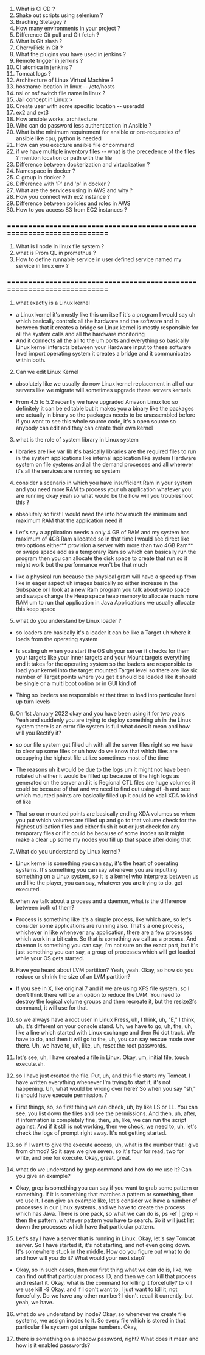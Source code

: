 1) What is CI CD ?
2) Shake out scripts using selenium ?
3) Braching Stetagey ?
4) How many environments in your project ?
5) Difference Git pull and Git fetch ?
6) What is Git slash ?
7) CherryPick in Git ?
8) What the plugins you have used in jenkins ?
9) Remote trigger in jenkins ?
10) CI atomica in jenkins ?
11) Tomcat logs ?
12) Architecture of Linux Virtual Machine ?
13) hostname location in linux -- /etc/hosts
14) nsl or nsf switch file name in linux ?
15) Jail concept in Linux >
16) Create user with some specific location  -- useradd
17) ex2 and ext3
18) How ansible works, architecture
19) Who can do password less authentication in Ansible ?
20) What is the minimum requirement for ansible or pre-requesties of ansible like cpu, python is needed
21) How can you execture ansible file or command
22) if we have multiple inventory files -- what is the precedence of the files ? mention location or path with the file
23) Difference between dockerization and virtualization ?
24) Namespace in docker ?
25) C group in docker ?
26) Difference with 'P' and 'p' in docker ?
27) What are the services using in AWS and why ?
28) How you connect with ec2 instance ?
29) Difference between policies and roles in AWS
30) How to you access S3 from EC2 instances ?
### =====================================================================
1) What is I node in linux file system ?
2) what is Prom QL in promethus ?
3) How to define runnable service in user defined service named my service in linux env ?

### =====================================================================
1) what exactly is a Linux kernel
- a Linux kernel it's mostly like this um itself it's a program I would say uh which basically controls all the hardware and the software and in between that it creates a bridge so Linux kernel is mostly responsible for all the system calls and all the hardware monitoring 
-  And it connects all the all to the um ports and everything so basically Linux kernel interacts between your Hardware input to these software level import operating system it creates a bridge and it communicates within both.

2) Can we edit Linux Kernel
- absolutely like we usually do now Linux kernel replacement in all of our servers like we migrate will sometimes upgrade these servers kernels 

- From 4.5 to 5.2 recently we have upgraded Amazon Linux too so definitely it can be editable but it makes you a binary like the packages are actually in binary so the packages needs to be unassembled before if you want to see this whole source code, it's a open source so anybody can edit and they can create their own kernel

3) what is the role of system library in Linux system
- libraries are like var lib it's basically libraries are the required files to run in the system applications like internal application like system Hardware system on file systems and all the demand processes and all wherever it's all the services are running so system

4) consider a scenario in which you have insufficient Ram in your system and you need more RAM to process your uh application whatever you are running okay yeah so what would be the how will you troubleshoot this ?
- absolutely so first I would need the info how much the minimum and maximum RAM that the application need if 

- Let's say a application needs a only 4 GB of RAM and my system has maximum of 4GB Ram allocated so in that time I would see direct like two options either** provision a server with more than two 4GB Ram** or swaps space add as a temporary Ram so which can basically run the program then you can allocate the disk space to create that run so it might work but the performance won't be that much 

- like a physical run because the physical gram will have a speed up from like in eager aspect uh images basically so either increase in the Subspace or I look at a new Ram program you talk about swap space and swaps change the Heap space heap memory to allocate much more RAM um to run that application in Java Applications we usually allocate this keep space

5) what do you understand by Linux loader ?
- so loaders are basically it's a loader it can be like a Target uh where it loads from the operating system 

- Is scaling uh when you start the OS uh your server it checks for them your targets like your inner targets and your Mount targets everything and it takes for the operating system so the loaders are responsible to load your kernel into the target mounted Target level so there are like six number of Target points where you get it should be loaded like it should be single or a multi boot option or in GUI kind of 

- Thing so loaders are responsible at that time to load into particular level up turn levels

6) On 1st January 2022 okay and you have been using it for two years Yeah and suddenly you are trying to deploy something uh in the Linux system there is an error file system is full what does it mean and how will you Rectify it?
- so our file system get filled uh with all the server files right so we have to clear up some files or uh how do we know that which files are occupying the highest file utilize sometimes most of the time 

- The reasons uh it would be due to the logs um it might not have been rotated uh either it would be filled up because of the high logs as generated on the server and it is Regional CTL files are huge volumes it could be because of that and we need to find out using df -h and see which mounted points are basically filled up it could be xda1 XDA to kind of like 

- That so our mounted points are basically ending XDA volumes so when you put which volumes are filled up and go to that volume check for the highest utilization files and either flush it out or just check for any temporary files or if it could be because of some inodes so it might make a clear up some my nodes you fill up that space after doing that

7) What do you understand by Linux kernel?
- Linux kernel is something you can say, it's the heart of operating systems. It's something you can say whenever you are inputting something on a Linux system, so it is a kernel who interprets between us and like the player, you can say, whatever you are trying to do, get executed. 

8) when we talk about a process and a daemon, what is the difference between both of them?
- Process is something like it's a simple process, like which are, so let's consider some applications are running also. That's a one process, whichever in like whenever any application, there are a few processes which work in a bit calm. So that is something we call as a process. And daemon is something you can say, 
I'm not sure on the exact part, but it's just something you can say, a group of processes which will get loaded while your OS gets started.

9) Have you heard about LVM partition? Yeah, yeah. Okay, so how do you reduce or shrink the size of an LVM partition?
- If you see in X, like original 7 and if we are using XFS file system, so I don't think there will be an option to reduce the LVM. You need to destroy the logical volume groups and then recreate it, but the resize2fs command, it will use for that.

10) so we always have a root user in Linux Press, uh, I think, uh, "E," I think, uh, it's different on your console stand. Uh, we have to go, uh, the, uh, like a line which started with Linux exchange and then Rd dot track. We have to do, and then it will go to the, uh, you can say rescue mode over there. Uh, we have to, uh, like, uh, reset the root passwords.

11)  let's see, uh, I have created a file in Linux. Okay, um, initial file, touch execute.sh.

12) so I have just created the file. Put, uh, and this file starts my Tomcat. I have written everything whenever I'm trying to start it, it's not happening. Uh, what would be wrong over here? So when you say "sh," it should have execute permission. ?
-  First things, so, so first thing we can check, uh, by like LS or LL. You can see, you list down the files and see the permissions. And then, uh, after, if information is completely fine, then, uh, like, we can run the script against. And if it still is not working, then we check, we need to, uh, let's check the logs of prompt right away. It's not getting started.

13) so if I want to give the execute access, uh, what is the number that I give from chmod? So it says we give seven, so it's four for read, two for write, and one for execute. Okay, great, great.

14) what do we understand by grep command and how do we use it? Can you give an example?
- Okay, grep is something you can say if you want to grab some pattern or something. If it is something that matches a pattern or something, then we use it. I can give an example like, let's consider we have a number of processes in our Linux systems, and we have to create the process which has Java. There is one pack, so what we can do is, ps -ef | grep -i then the pattern, whatever pattern you have to search. So it will just list down the processes which have that particular pattern.

15) Let's say I have a server that is running in Linux. Okay, let's say Tomcat server. So I have started it, it's not starting, and not even going down. It's somewhere stuck in the middle. How do you figure out what to do and how will you do it? What would your next step?
- Okay, so in such cases, then our first thing what we can do is, like, we can find out that particular process ID, and then we can kill that process and restart it. Okay, what is the command for killing it forcefully? to kill we use kill -9 Okay, and if I don't want to, I just want to kill it, not forcefully. Do we have any other number? I don't recall it currently, but yeah, we have.

16) what do we understand by inode? Okay, 
so whenever we create file systems, we assign inodes to it. So every file which is stored in that particular file system got unique numbers. Okay,

17) there is something on a shadow password, right? What does it mean and how is it enabled passwords? 
